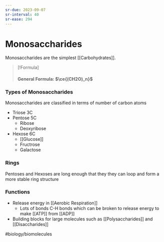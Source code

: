 ```yaml
---
sr-due: 2023-09-07
sr-interval: 40
sr-ease: 294
---
```

# Monosaccharides

Monosaccharides are the simplest [[Carbohydrates]].

>[!Formula]
>#### General Formula: $\ce{(CH2O)_n}$

### Types of Monosaccharides
Monosaccharides are classified in terms of number of carbon atoms
- Triose 3C
- Pentose 5C
	- Ribose
	- Deoxyribose
- Hexose 6C
	- [[Glucose]]
	- Fructrose
	- Galactose
### Rings
Pentoses and Hexoses are long enough that they they can loop and form a more stable ring structure
### Functions
- Release energy in [[Aerobic Respiration]]
	- Lots of bonds C-H bonds which can be broken to release energy to make [[ATP]] from [[ADP]]
- Building blocks for large molecules such as [[Polysaccharides]] and [[Disaccharides]]

#biology/biomolecules

 